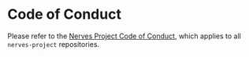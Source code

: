 # Code of Conduct

Please refer to the [Nerves Project Code of Conduct], which applies to all `nerves-project` repositories.

[Nerves Project Code of Conduct]: https://github.com/nerves-project/nerves/blob/master/.github/CODE_OF_CONDUCT.md
